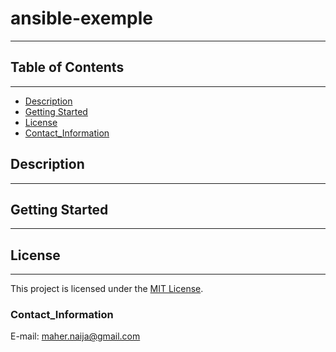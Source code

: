 # ansible-exemple
---

## Table of Contents
---
- [Description](#description)
- [Getting Started](#getting-started)
- [License](#license)
- [Contact_Information](#Contact_Information)

## Description
---


## Getting Started
---





## License
---
This project is licensed under the [MIT License](LICENSE).


### Contact_Information
 E-mail: maher.naija@gmail.com





